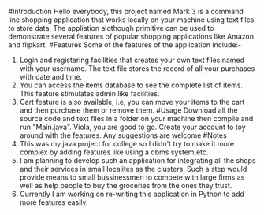 #Introduction
Hello everybody, this project named Mark 3 is a command line shopping application that works locally on your machine using text files to store data. The appliation alothough primitive can be used to demonstrate several features of popular shopping applications like Amazon and flipkart. 
#Features
Some of the features of the application include:-
1. Login and registering facilities that creates your own text files named with your username. The text file stores the record of all your purchases with date and time.
2. You can access the items database to see the complete list of items. This feature stimulates admin like facilities.
3. Cart feature is also available, i.e, you can move your items to the cart and then purchase them or remove them.
#Usage
Download all the source code and text files in a folder on your machine then compile and run "Main.java". Viola, you are good to go. Create your account to toy around with the features. Any suggestions are welcome
#Notes
1. This was my java project for college so I didn't try to make it more complex by adding features like using a dbms system,etc.
2. I am planning to develop such an application for integrating all the shops and their services in small localites as the clusters. Such a step would provide means to small bussinessmen to compete with large firms as well as help people to buy the groceries from the ones they trust.
3. Currently I am working on re-writing this application in Python to add more features easily.
